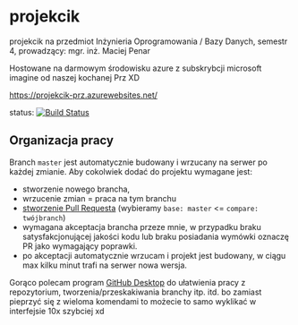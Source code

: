 # projekcik
projekcik na przedmiot Inżynieria Oprogramowania / Bazy Danych, semestr 4, prowadzący: mgr. inż. Maciej Penar

Hostowane na darmowym środowisku azure z subskrybcji microsoft imagine od naszej kochanej Prz XD 

https://projekcik-prz.azurewebsites.net/  

status:  [![Build Status](https://dev.azure.com/dr124-uni/projekcik-2/_apis/build/status/projekcik-prz%20-%20CI?branchName=master)](https://projekcik-prz.azurewebsites.net/)

## Organizacja pracy

Branch `master` jest automatycznie budowany i wrzucany na serwer po każdej zmianie. 
Aby cokolwiek dodać do projektu wymagane jest:
- stworzenie nowego brancha,
- wrzucenie zmian = praca na tym branchu
- [stworzenie Pull Requesta](https://github.com/dr124/projekcik/compare) (wybieramy `base: master` <= `compare: twójbranch`)
- wymagana akceptacja brancha przeze mnie, w przypadku braku satysfakcjonującej jakości kodu lub braku posiadania wymówki oznaczę PR jako wymagający poprawki.
- po akceptacji automatycznie wrzucam i projekt jest budowany, w ciągu max kilku minut trafi na serwer nowa wersja.

Gorąco polecam program [GitHub Desktop](https://desktop.github.com/) do ułatwienia pracy z repozytorium, tworzenia/przeskakiwania branchy itp. itd. bo zamiast pieprzyć się z wieloma komendami to możecie to samo wyklikać w interfejsie 10x szybciej xd
